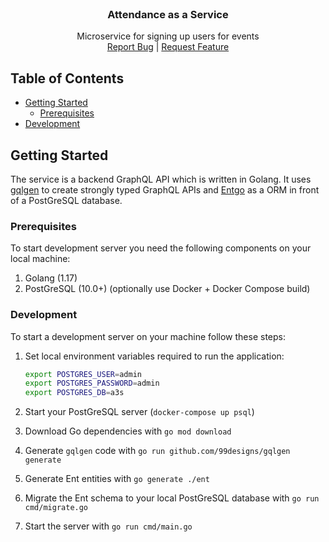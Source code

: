 <br />
<p align="center">
  <h3 align="center">Attendance as a Service</h3>

  <p align="center">
    Microservice for signing up users for events
    <br />
    <a href="https://github.com/dotkom/a3s/issues">Report Bug</a>
    |
    <a href="https://github.com/dotkom/a3s">Request Feature</a>
  </p>
</p>

## Table of Contents

- [Getting Started](#getting-started)
  - [Prerequisites](#prerequisites)
- [Development](#development)

## Getting Started

The service is a backend GraphQL API which is written in Golang. It uses [gqlgen][gqlgen] to create strongly typed
GraphQL APIs and [Entgo][entgo] as a ORM in front of a PostGreSQL database.

### Prerequisites

To start development server you need the following components on your local machine:

1. Golang (1.17)
2. PostGreSQL (10.0+) (optionally use Docker + Docker Compose build)

### Development

To start a development server on your machine follow these steps:

1. Set local environment variables required to run the application:
    ```sh
    export POSTGRES_USER=admin
    export POSTGRES_PASSWORD=admin
    export POSTGRES_DB=a3s
    ```

2. Start your PostGreSQL server (`docker-compose up psql`)
3. Download Go dependencies with `go mod download`
4. Generate `gqlgen` code with `go run github.com/99designs/gqlgen generate`
5. Generate Ent entities with `go generate ./ent`
6. Migrate the Ent schema to your local PostGreSQL database with `go run cmd/migrate.go`
7. Start the server with `go run cmd/main.go`

[gqlgen]: https://github.com/99designs/gqlgen
[entgo]: https://entgo.io/